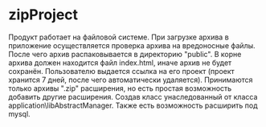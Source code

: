 # zipProject

Продукт работает на файловой системе. При загрузке архива в приложение осуществляется проверка архива на вредоносные файлы. После чего архив распаковывается в директорию "public". В корне архива должен находится файл index.html, иначе архив не будет сохранён. Пользователю выдается ссылка на его проект (проект хранится 7 дней, после чего автоматически удаляется). Принимаются только архивы ".zip" расширения, но есть простая возможность добавить другие расширения. Создав класс унаследованный от класса application\libAbstractManager. Также есть возможность расширить под mysql.
